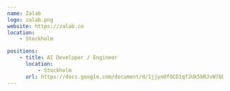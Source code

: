 ```yaml
---
name: Zalab
logo: zalab.png
website: https://zalab.co
location:
    - Stockholm

positions:
    - title: AI Developer / Engineer 
      location:
          - Stockholm
      url: https://docs.google.com/document/d/1jjynOfOCDIqfJUk5bRJvW7bEyQCjFZi-UXS18fzdJak/edit
---
```

